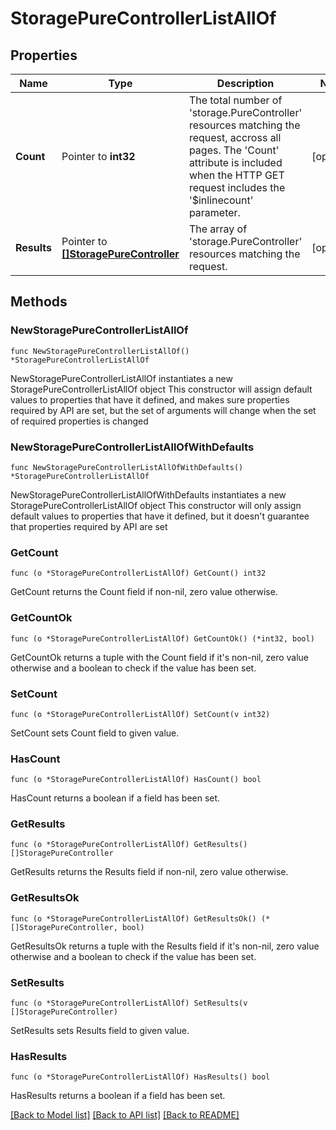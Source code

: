 # StoragePureControllerListAllOf

## Properties

Name | Type | Description | Notes
------------ | ------------- | ------------- | -------------
**Count** | Pointer to **int32** | The total number of &#39;storage.PureController&#39; resources matching the request, accross all pages. The &#39;Count&#39; attribute is included when the HTTP GET request includes the &#39;$inlinecount&#39; parameter. | [optional] 
**Results** | Pointer to [**[]StoragePureController**](storage.PureController.md) | The array of &#39;storage.PureController&#39; resources matching the request. | [optional] 

## Methods

### NewStoragePureControllerListAllOf

`func NewStoragePureControllerListAllOf() *StoragePureControllerListAllOf`

NewStoragePureControllerListAllOf instantiates a new StoragePureControllerListAllOf object
This constructor will assign default values to properties that have it defined,
and makes sure properties required by API are set, but the set of arguments
will change when the set of required properties is changed

### NewStoragePureControllerListAllOfWithDefaults

`func NewStoragePureControllerListAllOfWithDefaults() *StoragePureControllerListAllOf`

NewStoragePureControllerListAllOfWithDefaults instantiates a new StoragePureControllerListAllOf object
This constructor will only assign default values to properties that have it defined,
but it doesn't guarantee that properties required by API are set

### GetCount

`func (o *StoragePureControllerListAllOf) GetCount() int32`

GetCount returns the Count field if non-nil, zero value otherwise.

### GetCountOk

`func (o *StoragePureControllerListAllOf) GetCountOk() (*int32, bool)`

GetCountOk returns a tuple with the Count field if it's non-nil, zero value otherwise
and a boolean to check if the value has been set.

### SetCount

`func (o *StoragePureControllerListAllOf) SetCount(v int32)`

SetCount sets Count field to given value.

### HasCount

`func (o *StoragePureControllerListAllOf) HasCount() bool`

HasCount returns a boolean if a field has been set.

### GetResults

`func (o *StoragePureControllerListAllOf) GetResults() []StoragePureController`

GetResults returns the Results field if non-nil, zero value otherwise.

### GetResultsOk

`func (o *StoragePureControllerListAllOf) GetResultsOk() (*[]StoragePureController, bool)`

GetResultsOk returns a tuple with the Results field if it's non-nil, zero value otherwise
and a boolean to check if the value has been set.

### SetResults

`func (o *StoragePureControllerListAllOf) SetResults(v []StoragePureController)`

SetResults sets Results field to given value.

### HasResults

`func (o *StoragePureControllerListAllOf) HasResults() bool`

HasResults returns a boolean if a field has been set.


[[Back to Model list]](../README.md#documentation-for-models) [[Back to API list]](../README.md#documentation-for-api-endpoints) [[Back to README]](../README.md)


